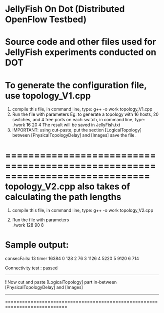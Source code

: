 JellyFish On Dot (Distributed OpenFlow Testbed)
==============

Source code and other files used for JellyFish experiments conducted on DOT
=============================================================================
To generate the configuration file, use topology_V1.cpp
=======================================================
1) compile this file, in command line, type:
    g++ -o work topology_V1.cpp
2) Run the file with parameters <nHosts> <nSwitches> <nPorts>
    Eg: to generate a topology with 16 hosts, 20 switches, and 4 free ports on each switch, in command line, type:
    ./work 16 20 4
    The result will be saved in JellyFish.txt
3) IMPORTANT:
    using cut-paste, put the section [LogicalTopology] between [PhysicalTopologyDelay] and [Images]
    save the file.

=============================================================================
topology_V2.cpp also takes of calculating the path lengths
=============================================================================
1) compile this file, in command line, type:
    g++ -o work topology_V2.cpp

2) Run the file with parameters <nHosts> <nSwitches> <nPorts>    
./work 128 90 8

Sample output:
============================================================================
consecFails: 13
timer 16384
0 128
2 76
3 1126
4 5220
5 9120
6 714

Connectivity test : passed
*****************************************
!!Now cut and paste [LogicalTopology] part in-between [PhysicalTopologyDelay] and [Images]

*****************************************
============================================================================
